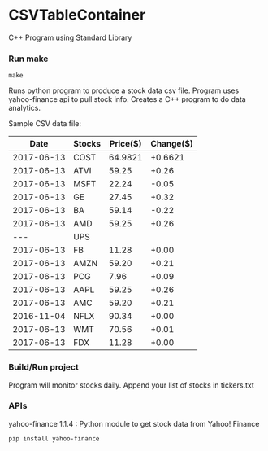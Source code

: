 # CSVTableContainer
C++ Program using Standard Library

### Run make
```
make
```

Runs python program to produce a stock data csv file. Program uses yahoo-finance api to pull stock info.
Creates a C++ program to do data analytics.

Sample CSV data file:

| Date| Stocks| Price($)| Change($) | 
| --- | --- | --- | ---  | 
| 2017-06-13| COST| 64.9821| +0.6621 | 
| 2017-06-13| ATVI| 59.25| +0.26 | 
| 2017-06-13| MSFT| 22.24| -0.05 | 
| 2017-06-13| GE| 27.45| +0.32 | 
| 2017-06-13| BA| 59.14| -0.22 | 
| 2017-06-13| AMD| 59.25| +0.26 | 
| ---| UPS| |  | 
| 2017-06-13| FB| 11.28| +0.00 | 
| 2017-06-13| AMZN| 59.20| +0.21 | 
| 2017-06-13| PCG| 7.96| +0.09 | 
| 2017-06-13| AAPL| 59.25| +0.26 | 
| 2017-06-13| AMC| 59.20| +0.21 | 
| 2016-11-04| NFLX| 90.34| +0.00 | 
| 2017-06-13| WMT| 70.56| +0.01 | 
| 2017-06-13| FDX| 11.28| +0.00 | 

### Build/Run project

Program will monitor stocks daily. Append your list of stocks in tickers.txt

### APIs
yahoo-finance 1.1.4 : Python module to get stock data from Yahoo! Finance

```
pip install yahoo-finance
```


